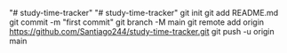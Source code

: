 "# study-time-tracker" 
"# study-time-tracker"  git init git add README.md git commit -m "first commit" git branch -M main git remote add origin https://github.com/Santiago244/study-time-tracker.git git push -u origin main
